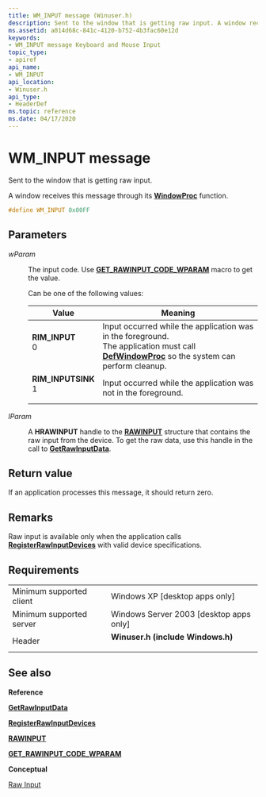 ```yaml
---
title: WM_INPUT message (Winuser.h)
description: Sent to the window that is getting raw input. A window receives this message through its WindowProc function.
ms.assetid: a014d68c-841c-4120-b752-4b3fac60e12d
keywords:
- WM_INPUT message Keyboard and Mouse Input
topic_type:
- apiref
api_name:
- WM_INPUT
api_location:
- Winuser.h
api_type:
- HeaderDef
ms.topic: reference
ms.date: 04/17/2020
---
```


# WM\_INPUT message

Sent to the window that is getting raw input.

A window receives this message through its [**WindowProc**](/previous-versions/windows/desktop/legacy/ms633573(v=vs.85)) function.


```cpp
#define WM_INPUT 0x00FF
```

## Parameters

<dl> <dt>

*wParam*

</dt> <dd>

The input code. Use [**GET\_RAWINPUT\_CODE\_WPARAM**](/windows/win32/api/winuser/nf-winuser-get_rawinput_code_wparam) macro to get the value.

Can be one of the following values:

| Value | Meaning |
|---|---|
| <span id="RIM_INPUT"></span><span id="rim_input"></span><dl> <dt>**RIM\_INPUT**</dt> <dt>0</dt> </dl> | Input occurred while the application was in the foreground. </br> The application must call [**DefWindowProc**](/windows/desktop/api/winuser/nf-winuser-defwindowproca) so the system can perform cleanup. |
| <span id="RIM_INPUTSINK"></span><span id="rim_inputsink"></span><dl> <dt>**RIM\_INPUTSINK**</dt> <dt>1</dt> </dl> | Input occurred while the application was not in the foreground. |

</dd> <dt>

*lParam* 

</dt> <dd>

A **HRAWINPUT** handle to the [**RAWINPUT**](/windows/win32/api/winuser/ns-winuser-rawinput) structure that contains the raw input from the device. To get the raw data, use this handle in the call to [**GetRawInputData**](/windows/win32/api/winuser/nf-winuser-getrawinputdata).

</dd> </dl>

## Return value

If an application processes this message, it should return zero.

## Remarks

Raw input is available only when the application calls [**RegisterRawInputDevices**](/windows/win32/api/winuser/nf-winuser-registerrawinputdevices) with valid device specifications.

## Requirements

| | |
|--------------------------|-------------------------------------------|
| Minimum supported client | Windows XP \[desktop apps only\] |
| Minimum supported server | Windows Server 2003 \[desktop apps only\] |
| Header | <dl> <dt>**Winuser.h (include Windows.h)** </dt> </dl> |

## See also

**Reference**

[**GetRawInputData**](/windows/win32/api/winuser/nf-winuser-getrawinputdata)

[**RegisterRawInputDevices**](/windows/win32/api/winuser/nf-winuser-registerrawinputdevices)

[**RAWINPUT**](/windows/win32/api/winuser/ns-winuser-rawinput)

[**GET\_RAWINPUT\_CODE\_WPARAM**](/windows/win32/api/winuser/nf-winuser-get_rawinput_code_wparam)

**Conceptual**

[Raw Input](raw-input.md)